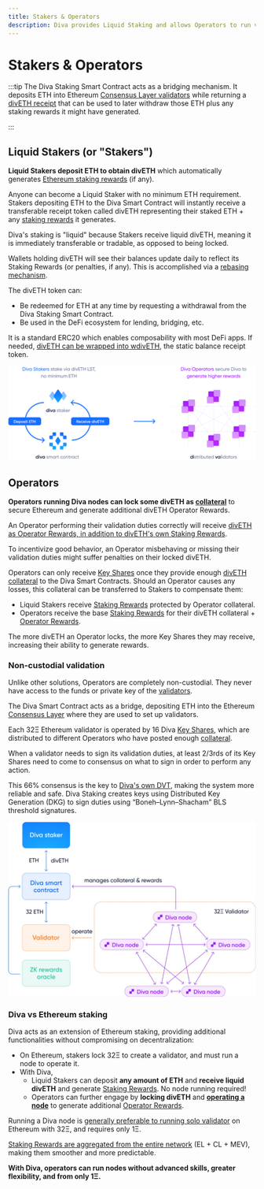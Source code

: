 ```yaml
---
title: Stakers & Operators
description: Diva provides Liquid Staking and allows Operators to run validators to earn additional staking rewards
---
```



# Stakers & Operators

:::tip
The Diva Staking Smart Contract acts as a bridging mechanism. It deposits ETH into Ethereum [Consensus Layer validators](glossary#validator) while returning a [divETH receipt](lst) that can be used to later withdraw those ETH plus any staking rewards it might have generated.

:::


## Liquid Stakers (or "Stakers")

**Liquid Stakers deposit ETH to obtain divETH** which automatically generates [Ethereum staking rewards](staking-rewards) (if any).

Anyone can become a Liquid Staker with no minimum ETH requirement. Stakers depositing ETH to the Diva Smart Contract will instantly receive a transferable receipt token called divETH representing their staked ETH + any [staking rewards](staking-rewards) it generates.

Diva's staking is "liquid" because Stakers receive liquid divETH, meaning it is immediately transferable or tradable, as opposed to being locked.

Wallets holding divETH will see their balances update daily to reflect its Staking Rewards (or penalties, if any). This is accomplished via a [rebasing mechanism](lst).

The divETH token can:

- Be redeemed for ETH at any time by requesting a withdrawal from the Diva Staking Smart Contract.
- Be used in the DeFi ecosystem for lending, bridging, etc.

It is a standard ERC20 which enables composability with most DeFi apps. If needed, [divETH can be wrapped into wdivETH](lst), the static balance receipt token.

<div style={{textAlign: 'center'}}>

![stake](img/stakers-and-operators.png)
</div>


## Operators

**Operators running Diva nodes can lock some divETH as [collateral](glossary#collateral)** to secure Ethereum and generate additional divETH Operator Rewards.

An Operator performing their validation duties correctly will receive [divETH as Operator Rewards, in addition to divETH's own Staking Rewards](economics).

To incentivize good behavior, an Operator misbehaving or missing their validation duties might suffer penalties on their locked divETH.

Operators can only receive [Key Shares](glossary#key-share) once they provide enough [divETH collateral](glossary#collateral) to the Diva Smart Contracts. Should an Operator causes any losses, this collateral can be transferred to Stakers to compensate them:

- Liquid Stakers receive [Staking Rewards](staking-rewards) protected by Operator collateral.
- Operators receive the base [Staking Rewards](staking-rewards) for their divETH collateral + [Operator Rewards](economics).

The more divETH an Operator locks, the more Key Shares they may receive, increasing their ability to generate rewards.

### Non-custodial validation

Unlike other solutions, Operators are completely non-custodial. They never have access to the funds or private key of the [validators](glossary#validator).

The Diva Smart Contract acts as a bridge, depositing ETH into the Ethereum [Consensus Layer](glossary#) where they are used to set up validators.

Each 32Ξ Ethereum validator is operated by 16 Diva [Key Shares](glossary#key-share), which are distributed to different Operators who have posted enough [collateral](glossary#collateral).

When a validator needs to sign its validation duties, at least 2/3rds of its Key Shares need to come to consensus on what to sign in order to perform any action.

This 66% consensus is the key to [Diva's own DVT](dvt), making the system more reliable and safe. Diva Staking creates keys using Distributed Key Generation (DKG) to sign duties using “Boneh–Lynn–Shacham” BLS threshold signatures.

<div style={{textAlign: 'center'}}>

![DVT architecture](img/dvt-2.png)
</div>


### Diva vs Ethereum staking

Diva acts as an extension of Ethereum staking, providing additional functionalities without compromising on decentralization:

- On Ethereum, stakers lock 32Ξ to create a validator, and must run a node to operate it.
- With Diva,
  - Liquid Stakers can deposit **any amount of ETH** and **receive liquid divETH** and generate [Staking Rewards](staking-rewards). No node running required!
  - Operators can further engage by **locking divETH** and **[operating a node](operators)** to generate additional [Operator Rewards](economics).

Running a Diva node is [generally preferable to running solo validator](solo-staking) on Ethereum with 32Ξ, and requires only 1Ξ.

[Staking Rewards are aggregated from the entire network](staking-rewards) (EL + CL + MEV), making them smoother and more predictable.

**With Diva, operators can run nodes without advanced skills, greater flexibility, and from only 1Ξ.**

